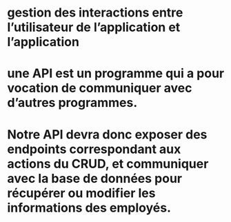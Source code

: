 # gestion des interactions entre l’utilisateur de l’application et l’application 
# une API est un programme qui a pour vocation de communiquer avec d’autres programmes.
# Notre API devra donc exposer des endpoints correspondant aux actions du CRUD, et communiquer avec la base de données pour récupérer ou modifier les informations des employés.